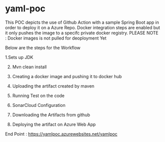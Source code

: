 # yaml-poc



This POC depicts the use of Github Action with a sample Spring Boot app in order to deploy it on a Azure Repo.
Docker integration steps are enabled but it only pushes the image to a specifc private docker registry. 
PLEASE NOTE : Docker images is not pulled for deoployment Yet

Below are the steps for the Workflow


1.Sets up JDK

2. Mvn clean install

3. Creating a docker image and pushing it to docker hub

4. Uploading the artifact created by maven

5. Running Test on the code

6. SonarCloud Configuration

7. Downloading the Artifacts from github

8. Deploying the artifact on Azure Web App



End Point : https://yamlpoc.azurewebsites.net/yamlpoc 
